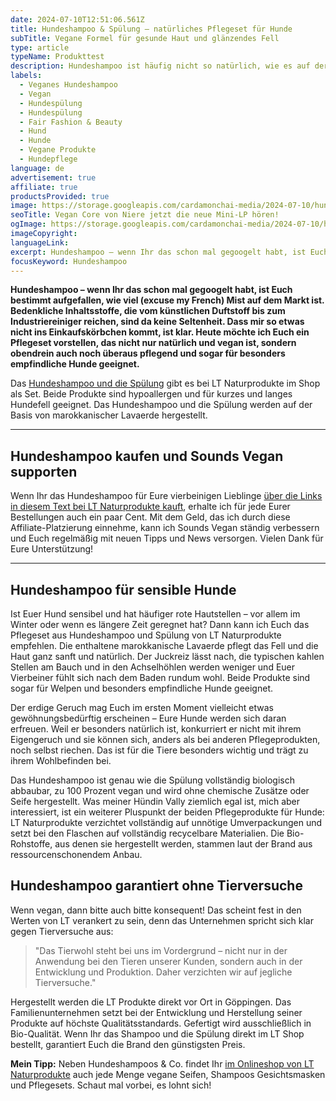 ```yaml
---
date: 2024-07-10T12:51:06.561Z
title: Hundeshampoo & Spülung – natürliches Pflegeset für Hunde
subTitle: Vegane Formel für gesunde Haut und glänzendes Fell
type: article
typeName: Produkttest
description: Hundeshampoo ist häufig nicht so natürlich, wie es auf der Packung steht. Heute stelle ich Euch ein Produkt vor, das hält, was es verspricht. Holt Euch alle Infos zum veganen, natürlichen Hundeshampoo im Pflegeset!
labels:
  - Veganes Hundeshampoo
  - Vegan
  - Hundespülung
  - Hundespülung
  - Fair Fashion & Beauty
  - Hund
  - Hunde
  - Vegane Produkte
  - Hundepflege
language: de
advertisement: true
affiliate: true
productsProvided: true
image: https://storage.googleapis.com/cardamonchai-media/2024-07-10/hundeshampoo-soundsvegan-com-1-jpg-imagine-080808_60643c_1024_768/640.webp
seoTitle: Vegan Core von Niere jetzt die neue Mini-LP hören!
ogImage: https://storage.googleapis.com/cardamonchai-media/2024-07-10/hundeshampoo-soundsvegan-com-og-jpg-imagine-080808_626456_1200_628/640.webp
imageCopyright:
languageLink:
excerpt: Hundeshampoo – wenn Ihr das schon mal gegoogelt habt, ist Euch bestimmt aufgefallen, wie viel (excuse my French) Mist auf dem Markt ist. Bedenkliche Inhaltsstoffe, die vom künstlichen Duftstoff bis zum Industriereiniger reichen, sind da keine Seltenheit. Dass mir so etwas nicht ins Einkaufskörbchen kommt, ist klar. Heute möchte ich Euch ein Pflegeset vorstellen, das nicht nur natürlich und vegan ist, sondern obendrein auch noch überaus pflegend und sogar für besonders empfindliche Hunde geeignet.
focusKeyword: Hundeshampoo
---
```


**Hundeshampoo – wenn Ihr das schon mal gegoogelt habt, ist Euch bestimmt aufgefallen, wie viel (excuse my French) Mist auf dem Markt ist. Bedenkliche Inhaltsstoffe, die vom künstlichen Duftstoff bis zum Industriereiniger reichen, sind da keine Seltenheit. Dass mir so etwas nicht ins Einkaufskörbchen kommt, ist klar. Heute möchte ich Euch ein Pflegeset vorstellen, das nicht nur natürlich und vegan ist, sondern obendrein auch noch überaus pflegend und sogar für besonders empfindliche Hunde geeignet.**

Das [Hundeshampoo und die Spülung](https://t.adcell.com/p/click?promoId=262191&slotId=80259&param0=https%3A%2F%2Fwww.lt-naturprodukte.de%2FPflegeset-fuer-Hunde-Shampoo-Pflegespuelung-sanfte-Fellpflege-ohne-Chemie-Seife-gegen-Juckreiz-hypoallergen-mit-original-marokkanischer-Lavaerde-2x-250-ml-neuer-Glanz-fuer-Kurz-und-Langfell) gibt es bei LT Naturprodukte im Shop als Set. Beide Produkte sind hypoallergen und für kurzes und langes Hundefell geeignet. Das Hundeshampoo und die Spülung werden auf der Basis von marokkanischer Lavaerde hergestellt.

---

## Hundeshampoo kaufen und Sounds Vegan supporten

Wenn Ihr das Hundeshampoo für Eure vierbeinigen Lieblinge [über die Links in diesem Text bei LT Naturprodukte kauft](https://t.adcell.com/p/click?promoId=262191&slotId=80259&param0=https%3A%2F%2Fwww.lt-naturprodukte.de%2F), erhalte ich für jede Eurer Bestellungen auch ein paar Cent. Mit dem Geld, das ich durch diese Affiliate-Platzierung einnehme, kann ich Sounds Vegan ständig verbessern und Euch regelmäßig mit neuen Tipps und News versorgen. Vielen Dank für Eure Unterstützung!

---

<Gallery name="hundeshampoo-soundsvegan-1" />

## Hundeshampoo für sensible Hunde

Ist Euer Hund sensibel und hat häufiger rote Hautstellen – vor allem im Winter oder wenn es längere Zeit geregnet hat? Dann kann ich Euch das Pflegeset aus Hundeshampoo und Spülung von LT Naturprodukte empfehlen. Die enthaltene marokkanische Lavaerde pflegt das Fell und die Haut ganz sanft und natürlich. Der Juckreiz lässt nach, die typischen kahlen Stellen am Bauch und in den Achselhöhlen werden weniger und Euer Vierbeiner fühlt sich nach dem Baden rundum wohl. Beide Produkte sind sogar für Welpen und besonders empfindliche Hunde geeignet.

Der erdige Geruch mag Euch im ersten Moment vielleicht etwas gewöhnungsbedürftig erscheinen – Eure Hunde werden sich daran erfreuen. Weil er besonders natürlich ist, konkurriert er nicht mit ihrem Eigengeruch und sie können sich, anders als bei anderen Pflegeprodukten, noch selbst riechen. Das ist für die Tiere besonders wichtig und trägt zu ihrem Wohlbefinden bei.

Das Hundeshampoo ist genau wie die Spülung vollständig biologisch abbaubar, zu 100 Prozent vegan und wird ohne chemische Zusätze oder Seife hergestellt. Was meiner Hündin Vally ziemlich egal ist, mich aber interessiert, ist ein weiterer Pluspunkt der beiden Pflegeprodukte für Hunde: LT Naturprodukte verzichtet vollständig auf unnötige Umverpackungen und setzt bei den Flaschen auf vollständig recycelbare Materialien. Die Bio-Rohstoffe, aus denen sie hergestellt werden, stammen laut der Brand aus ressourcenschonendem Anbau.

## Hundeshampoo garantiert ohne Tierversuche

Wenn vegan, dann bitte auch bitte konsequent! Das scheint fest in den Werten von LT verankert zu sein, denn das Unternehmen spricht sich klar gegen Tierversuche aus:

> "Das Tierwohl steht bei uns im Vordergrund – nicht nur in der Anwendung bei den Tieren unserer Kunden, sondern auch in der Entwicklung und Produktion. Daher verzichten wir auf jegliche Tierversuche."

Hergestellt werden die LT Produkte direkt vor Ort in Göppingen. Das Familienunternehmen setzt bei der Entwicklung und Herstellung seiner Produkte auf höchste Qualitätsstandards. Gefertigt wird ausschließlich in Bio-Qualität. Wenn Ihr das Shampoo und die Spülung direkt im LT Shop bestellt, garantiert Euch die Brand den günstigsten Preis.

**Mein Tipp:** Neben Hundeshampoos & Co. findet Ihr [im Onlineshop von LT Naturprodukte](https://t.adcell.com/p/click?promoId=262191&slotId=80259&param0=https%3A%2F%2Fwww.lt-naturprodukte.de%2FHome-1) auch jede Menge vegane Seifen, Shampoos Gesichtsmasken und Pflegesets. Schaut mal vorbei, es lohnt sich!

<Gallery name="hundeshampoo-soundsvegan-2" />
